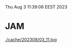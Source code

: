 Thu Aug  3 11:39:06 EEST 2023
# JAM
<a href='./cache/202308/03_11.log'>./cache/202308/03_11.log</a>
